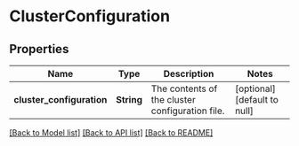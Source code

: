 # ClusterConfiguration

## Properties
Name | Type | Description | Notes
------------ | ------------- | ------------- | -------------
**cluster_configuration** | **String** | The contents of the cluster configuration file. | [optional] [default to null]

[[Back to Model list]](../README.md#documentation-for-models) [[Back to API list]](../README.md#documentation-for-api-endpoints) [[Back to README]](../README.md)


